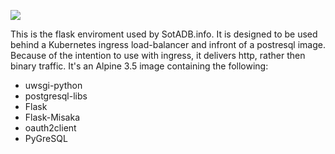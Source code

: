 [![](https://images.microbadger.com/badges/image/sotadb/flask.svg)](https://microbadger.com/images/sotadb/flask "Get your own image badge on microbadger.com")

This is the flask enviroment used by SotADB.info. It is designed to be used behind a Kubernetes ingress load-balancer and infront of a postresql image. Because of the intention to use with ingress, it delivers http, rather then binary traffic. It's an Alpine 3.5 image containing the following:

 * uwsgi-python
 * postgresql-libs
 * Flask
 * Flask-Misaka
 * oauth2client
 * PyGreSQL


